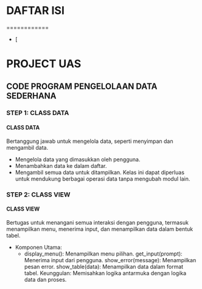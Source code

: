 # DAFTAR ISI
============
- [



# PROJECT UAS
## CODE PROGRAM PENGELOLAAN DATA SEDERHANA
### STEP 1: CLASS DATA
#### CLASS DATA
Bertanggung jawab untuk mengelola data, seperti menyimpan dan mengambil data.
* Mengelola data yang dimasukkan oleh pengguna.
* Menambahkan data ke dalam daftar.
* Mengambil semua data untuk ditampilkan.
Kelas ini dapat diperluas untuk mendukung berbagai operasi data tanpa mengubah modul lain.



### STEP 2: CLASS VIEW
#### CLASS VIEW
Bertugas untuk menangani semua interaksi dengan pengguna, termasuk menampilkan menu, menerima input, dan menampilkan data dalam bentuk tabel.

* Komponen Utama:
  * display_menu(): Menampilkan menu pilihan.
get_input(prompt): Menerima input dari pengguna.
show_error(message): Menampilkan pesan error.
show_table(data): Menampilkan data dalam format tabel.
Keunggulan: Memisahkan logika antarmuka dengan logika data dan proses.
